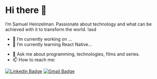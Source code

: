# Hi there 👋
I’m Samuel Heinzelman. Passionate about technology and what can be achieved with it to transform the world.
!asd

- 🔭 I’m currently working on ...
- 🌱 I’m currently learning React Native...
<!-- - 👯 I’m looking to collaborate on ... 
- 🤔 I’m looking for help with ...
-->
- 💬 Ask me about programming, technologies, films and series.
- 📫 How to reach me:

[![Linkedin Badge](https://img.shields.io/badge/-SamuelHeinzelmann-blue?style=flat-square&logo=Linkedin&logoColor=white&link=https://www.linkedin.com/in/hugo-duarte-3392bb153/)](https://www.linkedin.com/in/hugo-duarte-3392bb153/) 
[![Gmail Badge](https://img.shields.io/badge/-fhugoduarte@gmail.com-c14438?style=flat-square&logo=Gmail&logoColor=white&link=mailto:fhugoduarte@gmail.com)](mailto:fhugoduarte@gmail.com)

